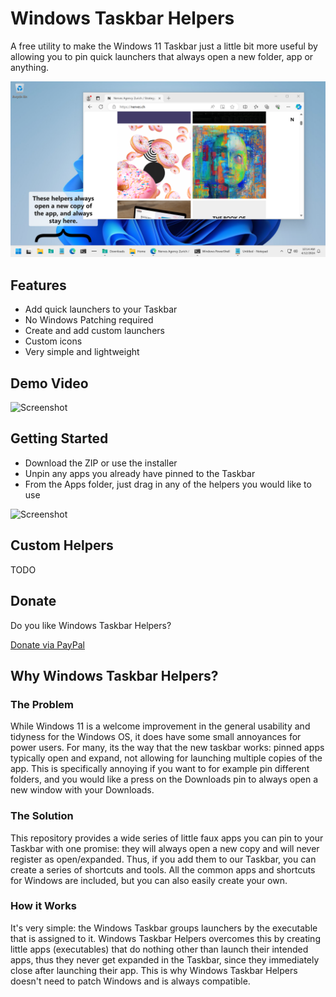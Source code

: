 # Windows Taskbar Helpers

A free utility to make the Windows 11 Taskbar just a little bit more useful by allowing you to pin quick launchers that always open a new folder, app or anything.

![Screenshot](Images/WindowsTaskbarHelpers_Screenshots_v1.png)

## Features

* Add quick launchers to your Taskbar
* No Windows Patching required
* Create and add custom launchers
* Custom icons
* Very simple and lightweight

## Demo Video

![Screenshot](Images/WindowsTaskbarHelpers_Demo.gif)

## Getting Started

* Download the ZIP or use the installer
* Unpin any apps you already have pinned to the Taskbar
* From the Apps folder, just drag in any of the helpers you would like to use

![Screenshot](Images/WindowsTaskbarHelpers_GettingStarted.gif)

## Custom Helpers

TODO


## Donate

Do you like Windows Taskbar Helpers? 

[Donate via PayPal](https://www.paypal.com/donate/?hosted_button_id=G9HEATE3ZQBCA)

## Why Windows Taskbar Helpers?

### The Problem
While Windows 11 is a welcome improvement in the general usability and tidyness for the Windows OS, it does have some small annoyances for power users. For many, its the way that the new taskbar works: pinned apps typically open and expand, not allowing for launching multiple copies of the app. This is specifically annoying if you want to for example pin different folders, and you would like a press on the Downloads pin to always open a new window with your Downloads.

### The Solution
This repository provides a wide series of little faux apps you can pin to your Taskbar with one promise: they will always open a new copy and will never register as open/expanded. Thus, if you add them to our Taskbar, you can create a series of shortcuts and tools. All the common apps and shortcuts for Windows are included, but you can also easily create your own.


### How it Works
It's very simple: the Windows Taskbar groups launchers by the executable that is assigned to it. Windows Taskbar Helpers overcomes this by creating little apps (executables) that do nothing other than launch their intended apps, thus they never get expanded in the Taskbar, since they immediately close after launching their app. This is why Windows Taskbar Helpers doesn't need to patch Windows and is always compatible.
